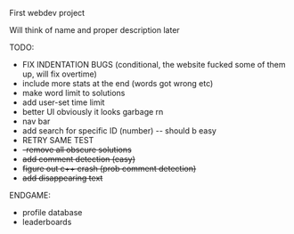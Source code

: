 First webdev project

Will think of name and proper description later



TODO:
- FIX INDENTATION BUGS (conditional, the website fucked some of them up, will fix overtime)
- include more stats at the end (words got wrong etc)
- make word limit to solutions 
- add user-set time limit
- better UI obviously it looks garbage rn
- nav bar
- add search for specific ID (number) -- should b easy
- RETRY SAME TEST
- ~~-remove all obscure solutions~~ 
- ~~add comment detection (easy)~~
- ~~figure out c++ crash (prob comment detection)~~
- ~~add disappearing text~~ 





ENDGAME:
- profile database
- leaderboards


